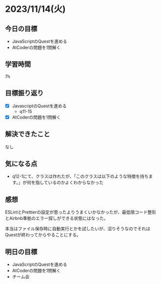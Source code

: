 # 2023/11/14(火)

## 今日の目標
* JavaScriptのQuestを進める
* AtCoderの問題を1問解く

## 学習時間
7h

## 目標振り返り
* [x] JavascriptのQuestを進める
  * q11-15
* [x] AtCoderの問題を1問解く

## 解決できたこと
なし

## 気になる点
- q12-1にて、クラスは作れたが、「このクラスは以下のような特徴を持ちます。」が何を指しているのかよくわからなかった

## 感想
ESLintとPrettierの設定が思ったよりうまくいかなかったが、最低限コード整形とAirbnb準拠のエラー探しができる状態にはなった。

本当はファイル保存時に自動実行とかを試したいが、沼りそうなのでそれはQuestが終わってからやることにする。

## 明日の目標
* JavaScriptのQuestを進める
* AtCoderの問題を1問解く
* チーム会